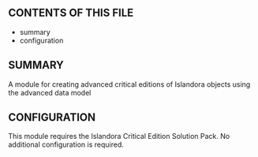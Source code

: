 CONTENTS OF THIS FILE
---------------------

 * summary
 * configuration

SUMMARY
-------

A module for creating advanced critical editions of Islandora objects using the
advanced data model


CONFIGURATION
--------------

This module requires the Islandora Critical Edition Solution Pack.
No additional configuration is required.

